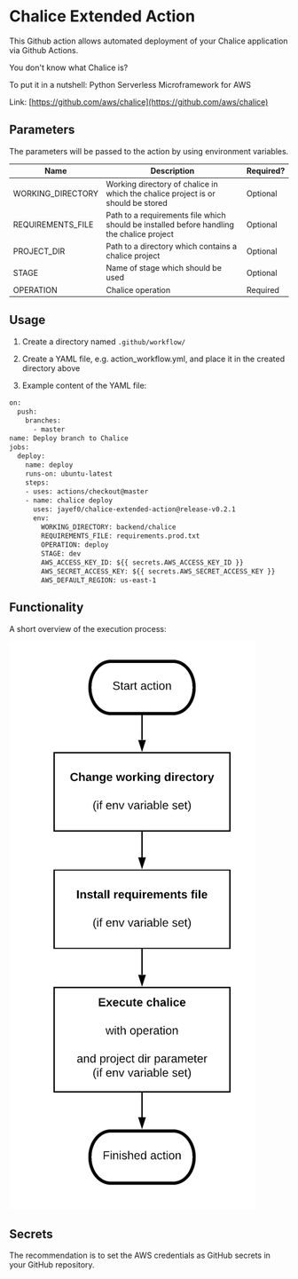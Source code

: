 # Chalice Extended Action

This Github action allows automated deployment of your Chalice application via Github Actions.


You don't know what Chalice is?

To put it in a nutshell: Python Serverless Microframework for AWS

Link: [https://github.com/aws/chalice](https://github.com/aws/chalice)

## Parameters

The parameters will be passed to the action by using environment variables.

| Name  | Description  | Required?  |
|---|---|---|
| WORKING_DIRECTORY  | Working directory of chalice in which the chalice project is or should be stored  | Optional  |
| REQUIREMENTS_FILE  | Path to a requirements file which should be installed before handling the chalice project  | Optional  |
| PROJECT_DIR  | Path to a directory which contains a chalice project  | Optional  |
| STAGE  | Name of stage which should be used | Optional  |
| OPERATION  | Chalice operation  | Required  |


## Usage

1. Create a directory named `.github/workflow/`

2. Create a YAML file, e.g. action_workflow.yml, and place it in the created directory above

3. Example content of the YAML file:

```
on:
  push:
    branches:
      - master
name: Deploy branch to Chalice
jobs:
  deploy:
    name: deploy
    runs-on: ubuntu-latest
    steps:
    - uses: actions/checkout@master
    - name: chalice deploy
      uses: jayef0/chalice-extended-action@release-v0.2.1
      env:
        WORKING_DIRECTORY: backend/chalice
        REQUIREMENTS_FILE: requirements.prod.txt
        OPERATION: deploy
        STAGE: dev
        AWS_ACCESS_KEY_ID: ${{ secrets.AWS_ACCESS_KEY_ID }}
        AWS_SECRET_ACCESS_KEY: ${{ secrets.AWS_SECRET_ACCESS_KEY }}
        AWS_DEFAULT_REGION: us-east-1
```

## Functionality

A short overview of the execution process:

![](chalice-extended-action-execution-process.png)

## Secrets

The recommendation is to set the AWS credentials as GitHub secrets in your GitHub repository.
